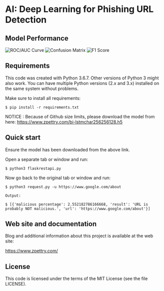 AI: Deep Learning for Phishing URL Detection
=======================================

Model Performance
-----------
![ROC/AUC Curve](https://www.pettry.com/assets/roccurvezoomedin.JPG)
![Confusion Matrix](https://www.pettry.com/assets/confusionmatrix_normalized.JPG)
![F1 Score](https://www.pettry.com/assets/f1score.JPG)

Requirements
------------

This code was created with Python 3.6.7. Other versions of Python 3 might also work.  You can have multiple Python
versions (2.x and 3.x) installed on the same system without problems.

Make sure to install all requirements:

    $ pip install -r requirements.txt

NOTICE : Because of Github size limits, please download the model from here: https://www.zpettry.com/bi-lstmchar256256128.h5

Quick start
-----------

Ensure the model has been downloaded from the above link.

Open a separate tab or window and run:

    $ python3 flaskrestapi.py

Now go back to the original tab or window and run:

    $ python3 request.py -u https://www.google.com/about

    Output:

    $ [{'malicious percentage': 2.552182786166668, 'result': 'URL is probably NOT malicious.', 'url': 'https://www.google.com/about'}]

Web site and documentation
--------------------------

Blog and additional information about this project is available at the web site:

  https://www.zpettry.com/

License
-------

This code is licensed under the terms of the MIT License (see the file
LICENSE).
